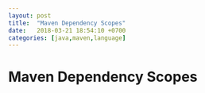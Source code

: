 ```yaml
---
layout: post
title:  "Maven Dependency Scopes"
date:   2018-03-21 18:54:10 +0700
categories: [java,maven,language]
---
```


# Maven Dependency Scopes

